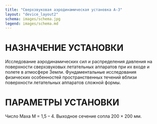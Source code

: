 ```yaml
---
title: "Сверхзвуковая аэродинамическая установка A-3"
layout: "device_layout2"
schema: images/schema.jpg
legend: images/schema.md
---
```


# НАЗНАЧЕНИЕ УСТАНОВКИ
Исследование аэродинамических сил и распределения давления на поверхности сверхзвуковых летательных аппаратов при их входе и полете в атмосфере Земли. Фундаментальные исследования физических особенностей пространственных течений вблизи поверхности летательных аппаратов сложной формы.

# ПАРАМЕТРЫ УСТАНОВКИ
Число Маха M&nbsp;=&nbsp;1,5&nbsp;–&nbsp;4. Выходное сечение сопла 200&nbsp;&times;&nbsp;200&nbsp;мм.